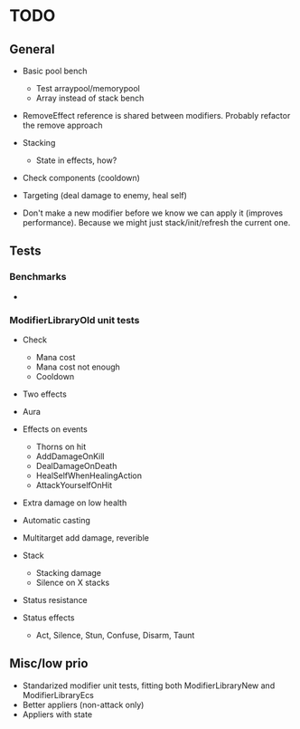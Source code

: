 # TODO

## General

* Basic pool bench
  * Test arraypool/memorypool
  * Array instead of stack bench

* RemoveEffect reference is shared between modifiers. Probably refactor the remove approach
* Stacking
  * State in effects, how?
* Check components (cooldown)
* Targeting (deal damage to enemy, heal self)

* Don't make a new modifier before we know we can apply it (improves performance). Because we might just stack/init/refresh the current one.

## Tests

### Benchmarks
*

### ModifierLibraryOld unit tests

* Check
  * Mana cost
  * Mana cost not enough
  * Cooldown

* Two effects
* Aura

* Effects on events
  * Thorns on hit
  * AddDamageOnKill
  * DealDamageOnDeath
  * HealSelfWhenHealingAction
  * AttackYourselfOnHit

* Extra damage on low health

* Automatic casting

* Multitarget add damage, reverible

* Stack
  * Stacking damage
  * Silence on X stacks

* Status resistance

* Status effects
  * Act, Silence, Stun, Confuse, Disarm, Taunt

## Misc/low prio
* Standarized modifier unit tests, fitting both ModifierLibraryNew and ModifierLibraryEcs
* Better appliers (non-attack only)
* Appliers with state